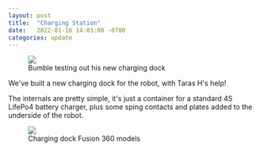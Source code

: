 ```yaml
---
layout: post
title:  "Charging Station"
date:   2022-01-16 14:03:00 -0700
categories: update
---
```


<figure>
    <img src="{{ site.baseurl | prepend: site.url }}/images/charging_dock.jpg" />
    <figcaption>Bumble testing out his new charging dock</figcaption>
</figure>

We've built a new charging dock for the robot, with Taras H's help!

The internals are pretty simple, it's just a container for a standard
4S LifePo4 battery charger, plus some sping contacts and plates added
to the underside of the robot.

<figure>
    <img src="{{ site.baseurl | prepend: site.url }}/images/charging_dock_design.png" />
    <figcaption>Charging dock Fusion 360 models</figcaption>
</figure>
